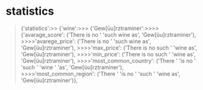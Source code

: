 # statistics #

> {'statistics':>> {'wine':>>> {'Gew[üu]rztraminer':>>>> {'avarage_score': ('There is no '
                                                                 'such wine as',
                                                                 'Gew[üu]rztraminer'),
                                               >>>>'avarege_price': ('There is no '
                                                                 'such wine as',
                                                                 'Gew[üu]rztraminer'),
                                               >>>>'max_price': ('There is no such '
                                                             'wine as',
                                                             'Gew[üu]rztraminer'),
                                               >>>>'min_price': ('There is no such '
                                                             'wine as',
                                                             'Gew[üu]rztraminer'),
                                               >>>>'most_common_country': ('There '
                                                                       'is no '
                                                                       'such '
                                                                       'wine '
                                                                       'as',
                                                                      'Gew[üu]rztraminer'),
                                               >>>>'most_common_region': ('There '
                                                                      'is no '
                                                                      'such '
                                                                      'wine as',
                                                                     'Gew[üu]rztraminer')},
                   
